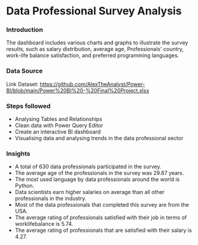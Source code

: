 # Data Professional Survey Analysis


### Introduction

The dashboard includes various charts and graphs to illustrate the survey results, such as salary distribution, average age, Professionals' country, work-life balance satisfaction, and preferred programming languages.


### Data Source

Link Dataset: https://github.com/AlexTheAnalyst/Power-BI/blob/main/Power%20BI%20-%20Final%20Project.xlsx



### Steps followed

- Analysing Tables and Relationships
- Clean data with Power Query Editor 
- Create an interactive BI dashboard
- Visualising data and analysing trends in the data professional sector


### Insights 

- A total of 630 data professionals participated in the survey.
- The average age of the professionals in the survey was 29.87 years.
- The most used language by data professionals around the world is Python.
- Data scientists earn higher salaries on average than all other professionals in the industry.
- Most of the data professionals that completed this survey are from the USA.
- The average rating of professionals satisfied with their job in terms of worklifebalance is 5.74.
- The average rating of professionals that are satisfied with their salary is 4.27.
  
